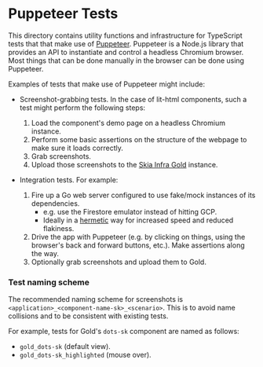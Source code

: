 # Puppeteer Tests

This directory contains utility functions and infrastructure for TypeScript
tests that that make use of [Puppeteer](https://pptr.dev). Puppeteer is a
Node.js library that provides an API to instantiate and control a headless
Chromium browser. Most things that can be done manually in the browser can be
done using Puppeteer.

Examples of tests that make use of Puppeteer might include:

- Screenshot-grabbing tests. In the case of lit-html components, such a test
  might perform the following steps:

  1.  Load the component's demo page on a headless Chromium instance.
  2.  Perform some basic assertions on the structure of the webpage to make sure
      it loads correctly.
  3.  Grab screenshots.
  4.  Upload those screenshots to the
      [Skia Infra Gold](https://skia-infra-gold.skia.org/) instance.

- Integration tests. For example:
  1.  Fire up a Go web server configured to use fake/mock instances of its
      dependencies.
      - e.g. use the Firestore emulator instead of hitting GCP.
      - Ideally in a
        [hermetic](https://testing.googleblog.com/2012/10/hermetic-servers.html)
        way for increased speed and reduced flakiness.
  2.  Drive the app with Puppeteer (e.g. by clicking on things, using the
      browser's back and forward buttons, etc.). Make assertions along the way.
  3.  Optionally grab screenshots and upload them to Gold.

### Test naming scheme

The recommended naming scheme for screenshots is
`<application>_<component-name-sk>_<scenario>`. This is to avoid name collisions
and to be consistent with existing tests.

For example, tests for Gold's `dots-sk` component are named as follows:

- `gold_dots-sk` (default view).
- `gold_dots-sk_highlighted` (mouse over).
